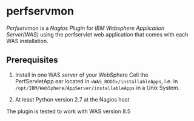 perfservmon
===========
*Perfservmon* is  a *Nagios Plugin* for *IBM Websphere Application Server(WAS)* using the perfservlet web application that comes with each WAS 
installation.

Prerequisites
-------------
1. Install in one WAS server of your WebSphere Cell the PerfServletApp.ear located in `<WAS_ROOT>/installableApps`, i.e. in `/opt/IBM/WebSphere/AppServer/installableApps` in a Unix System.

2. At least Python version 2.7 at the Nagios host

The plugin is tested to work with WAS version 8.5

